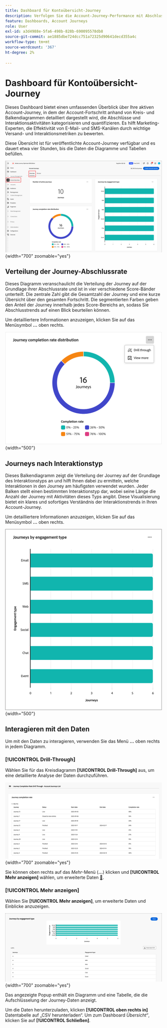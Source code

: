 ```yaml
---
title: Dashboard für Kontoübersicht-Journey
description: Verfolgen Sie die Account-Journey-Performance mit Abschlussraten, Interaktionsmetriken und Kanaleffektivitätsanalysen in Journey Optimizer B2B edition.
feature: Dashboards, Account Journeys
role: User
exl-id: a3d4988e-5fa6-498b-828b-690095578db8
source-git-commit: ae1885dbe724dcc751a72325d90641decd355a4c
workflow-type: tm+mt
source-wordcount: '367'
ht-degree: 2%

---
```


# Dashboard für Kontoübersicht-Journey

Dieses Dashboard bietet einen umfassenden Überblick über Ihre aktiven Account-Journey, in dem der Account-Fortschritt anhand von Kreis- und Balkendiagrammen detailliert dargestellt wird, die Abschlüsse und Interaktionsaktivitäten kategorisieren und quantifizieren. Es hilft Marketing-Experten, die Effektivität von E-Mail- und SMS-Kanälen durch wichtige Versand- und Interaktionsmetriken zu bewerten.

Diese Übersicht ist für veröffentlichte Account-Journey verfügbar und es dauert etwa vier Stunden, bis die Daten die Diagramme und Tabellen befüllen.

![Journey - Übersicht](./assets/journey-overview.png){width="700" zoomable="yes"}

## Verteilung der Journey-Abschlussrate

Dieses Diagramm veranschaulicht die Verteilung der Journey auf der Grundlage ihrer Abschlussrate und ist in vier verschiedene Score-Bänder unterteilt. Die zentrale Zahl gibt die Gesamtzahl der Journey und eine kurze Übersicht über den gesamten Fortschritt. Die segmentierten Farben geben den Anteil der Journey innerhalb jedes Score-Bereichs an, sodass Sie Abschlusstrends auf einen Blick beurteilen können.

Um detailliertere Informationen anzuzeigen, klicken Sie auf das Menüsymbol **…** oben rechts.

![Verteilung der Journey-Abschlussrate](./assets/journey-completion-rate-distribution.png){width="500"}

## Journeys nach Interaktionstyp

Dieses Balkendiagramm zeigt die Verteilung der Journey auf der Grundlage des Interaktionstyps an und hilft Ihnen dabei zu ermitteln, welche Interaktionen in den Journey am häufigsten verwendet wurden. Jeder Balken stellt einen bestimmten Interaktionstyp dar, wobei seine Länge die Anzahl der Journey mit Aktivitäten dieses Typs angibt. Diese Visualisierung bietet ein klares und sofortiges Verständnis der Interaktionstrends in Ihren Account-Journey.

Um detailliertere Informationen anzuzeigen, klicken Sie auf das Menüsymbol **…** oben rechts.

![Verteilung der Journey-Abschlussrate](./assets/journeys-by-engagement-type.png){width="500"}

## Interagieren mit den Daten

Um mit den Daten zu interagieren, verwenden Sie das Menü **…** oben rechts in jedem Diagramm.

### [!UICONTROL Drill-Through]

Wählen Sie für das Kreisdiagramm **[!UICONTROL Drill-Through]** aus, um eine detaillierte Analyse der Daten durchzuführen.

![Drillthrough zum Zugriff auf Diagrammdaten](./assets/journey-completion-rate-drill-through.png){width="700" zoomable="yes"}

Sie können oben rechts auf das _Mehr_-Menü (**…**) klicken und **[!UICONTROL Mehr anzeigen]** wählen, um erweiterte Daten [&#128279;](#view-more).

### [!UICONTROL Mehr anzeigen]

Wählen Sie **[!UICONTROL Mehr anzeigen]**, um erweiterte Daten und Einblicke anzuzeigen.

![Erweiterte Daten anzeigen](./assets/journeys-by-engagement-view-more.png){width="700" zoomable="yes"}

Das angezeigte Popup enthält ein Diagramm und eine Tabelle, die die Aufschlüsselung der Journey-Daten anzeigt.

Um die Daten herunterzuladen, klicken **[!UICONTROL oben rechts in]** Datentabelle auf „CSV herunterladen“. Um zum Dashboard _Übersicht“_, klicken Sie auf **[!UICONTROL Schließen]**.
